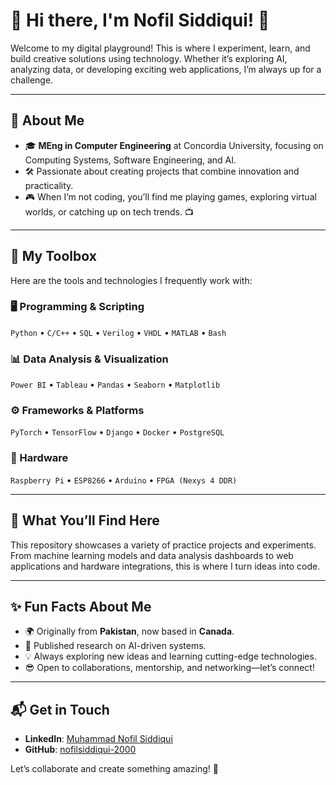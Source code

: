 # 👋 Hi there, I'm Nofil Siddiqui! 🚀

Welcome to my digital playground! This is where I experiment, learn, and build creative solutions using technology. Whether it’s exploring AI, analyzing data, or developing exciting web applications, I’m always up for a challenge.

---

## 🌟 About Me

- 🎓 **MEng in Computer Engineering** at Concordia University, focusing on Computing Systems, Software Engineering, and AI.
- 🛠️ Passionate about creating projects that combine innovation and practicality.
- 🎮 When I’m not coding, you’ll find me playing games, exploring virtual worlds, or catching up on tech trends. 📺

---

## 🔧 My Toolbox

Here are the tools and technologies I frequently work with:

### 🖥️ Programming & Scripting
`Python` • `C/C++` • `SQL` • `Verilog` • `VHDL` • `MATLAB` • `Bash`

### 📊 Data Analysis & Visualization
`Power BI` • `Tableau` • `Pandas` • `Seaborn` • `Matplotlib`

### ⚙️ Frameworks & Platforms
`PyTorch` • `TensorFlow` • `Django` • `Docker` • `PostgreSQL`

### 🔌 Hardware
`Raspberry Pi` • `ESP8266` • `Arduino` • `FPGA (Nexys 4 DDR)`

---

## 🌱 What You’ll Find Here

This repository showcases a variety of practice projects and experiments. From machine learning models and data analysis dashboards to web applications and hardware integrations, this is where I turn ideas into code.

---

## ✨ Fun Facts About Me

- 🌍 Originally from **Pakistan**, now based in **Canada**.
- 📜 Published research on AI-driven systems.
- 💡 Always exploring new ideas and learning cutting-edge technologies.
- 😎 Open to collaborations, mentorship, and networking—let’s connect!

---

## 📬 Get in Touch

- **LinkedIn**: [Muhammad Nofil Siddiqui](https://www.linkedin.com/in/muhammad-nofil-siddiqui-8544731a7/)
- **GitHub**: [nofilsiddiqui-2000](https://github.com/nofilsiddiqui-2000)

Let’s collaborate and create something amazing! 🚀
